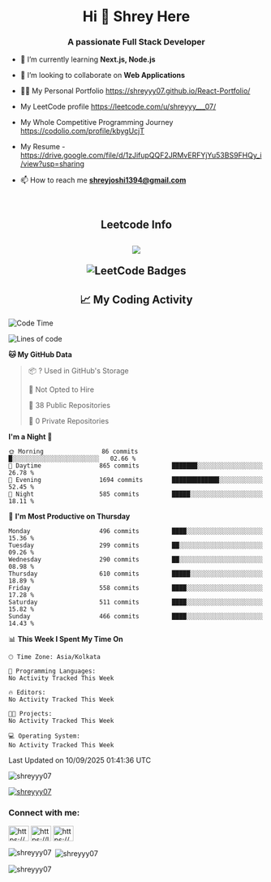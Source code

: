 <h1 align="center">Hi 👋 Shrey Here</h1>
<h3 align="center">A passionate Full Stack Developer</h3>


- 🌱 I’m currently learning **Next.js, Node.js**

- 👯 I’m looking to collaborate on **Web Applications**

- 👨‍💻 My Personal Portfolio https://shreyyy07.github.io/React-Portfolio/

- My LeetCode profile https://leetcode.com/u/shreyyy___07/

- My Whole Competitive Programming Journey https://codolio.com/profile/kbygUcjT

- My Resume - https://drive.google.com/file/d/1zJifupQQF2JRMvERFYjYu53BS9FHQy_i/view?usp=sharing
- 📫 How to reach me **shreyjoshi1394@gmail.com**

  <br>

<h2 align="center">Leetcode Info<h2>

<p align="center">
  
  <img  align=top flex-grow=1 src="https://leetcard.jacoblin.cool/shreyyy___07?theme=dark&font=Nunito&ext=heatmap" />  
</p>

<p align="center">
<img src="https://leetcode-badge-showcase.vercel.app/api?username=shreyyy___07&theme=dark&animated=true" alt="LeetCode Badges"/>
  </p>

<h2 align="center">📈 My Coding Activity</h2>

<!--START_SECTION:waka-->
![Code Time](http://img.shields.io/badge/Code%20Time-57%20hrs%2059%20mins-blue)

![Lines of code](https://img.shields.io/badge/From%20Hello%20World%20I%27ve%20Written-398.2%20thousand%20lines%20of%20code-blue)

**🐱 My GitHub Data** 

> 📦 ? Used in GitHub's Storage 
 > 
> 🚫 Not Opted to Hire
 > 
> 📜 38 Public Repositories 
 > 
> 🔑 0 Private Repositories 
 > 
**I'm a Night 🦉** 

```text
🌞 Morning                86 commits          █░░░░░░░░░░░░░░░░░░░░░░░░   02.66 % 
🌆 Daytime                865 commits         ███████░░░░░░░░░░░░░░░░░░   26.78 % 
🌃 Evening                1694 commits        █████████████░░░░░░░░░░░░   52.45 % 
🌙 Night                  585 commits         █████░░░░░░░░░░░░░░░░░░░░   18.11 % 
```
📅 **I'm Most Productive on Thursday** 

```text
Monday                   496 commits         ████░░░░░░░░░░░░░░░░░░░░░   15.36 % 
Tuesday                  299 commits         ██░░░░░░░░░░░░░░░░░░░░░░░   09.26 % 
Wednesday                290 commits         ██░░░░░░░░░░░░░░░░░░░░░░░   08.98 % 
Thursday                 610 commits         █████░░░░░░░░░░░░░░░░░░░░   18.89 % 
Friday                   558 commits         ████░░░░░░░░░░░░░░░░░░░░░   17.28 % 
Saturday                 511 commits         ████░░░░░░░░░░░░░░░░░░░░░   15.82 % 
Sunday                   466 commits         ████░░░░░░░░░░░░░░░░░░░░░   14.43 % 
```


📊 **This Week I Spent My Time On** 

```text
🕑︎ Time Zone: Asia/Kolkata

💬 Programming Languages: 
No Activity Tracked This Week

🔥 Editors: 
No Activity Tracked This Week

🐱‍💻 Projects: 
No Activity Tracked This Week

💻 Operating System: 
No Activity Tracked This Week
```


 Last Updated on 10/09/2025 01:41:36 UTC
<!--END_SECTION:waka-->
  


<p align="left"> <img src="https://komarev.com/ghpvc/?username=shreyyy07&label=Profile%20views&color=0e75b6&style=flat" alt="shreyyy07" /> </p>

<p align="left"> <a href="https://github.com/ryo-ma/github-profile-trophy"><img src="https://github-profile-trophy.vercel.app/?username=shreyyy07" alt="shreyyy07" /></a> </p>

<h3 align="left">Connect with me:</h3>
<p align="left">
<a href="https://www.linkedin.com/in/shrey-joshi-1b038a249/" target="blank"><img align="center" src="https://raw.githubusercontent.com/rahuldkjain/github-profile-readme-generator/master/src/images/icons/Social/linked-in-alt.svg" alt="https://www.linkedin.com/in/shrey-joshi-1b038a249/" height="30" width="40" /></a>
<a href="https://leetcode.com/u/shreyyy___07/" target="blank"><img align="center" src="https://raw.githubusercontent.com/rahuldkjain/github-profile-readme-generator/master/src/images/icons/Social/leet-code.svg" alt="https://leetcode.com/u/shreyyy___07/" height="30" width="40" /></a>
<a href="https://discord.gg/https://discord.com/invite/shreyyy16#5371" target="blank"><img align="center" src="https://raw.githubusercontent.com/rahuldkjain/github-profile-readme-generator/master/src/images/icons/Social/discord.svg" alt="https://discord.com/invite/shreyyy16#5371" height="30" width="40" /></a>
</p>

<p><img align="left" src="https://github-readme-stats.vercel.app/api/top-langs?username=shreyyy07&show_icons=true&locale=en&layout=compact" alt="shreyyy07" /></p>

<p>&nbsp;<img align="center" src="https://github-readme-stats.vercel.app/api?username=shreyyy07&show_icons=true&locale=en" alt="shreyyy07" /></p>

<p><img align="center" src="https://github-readme-streak-stats.herokuapp.com/?user=shreyyy07&" alt="shreyyy07" /></p>


